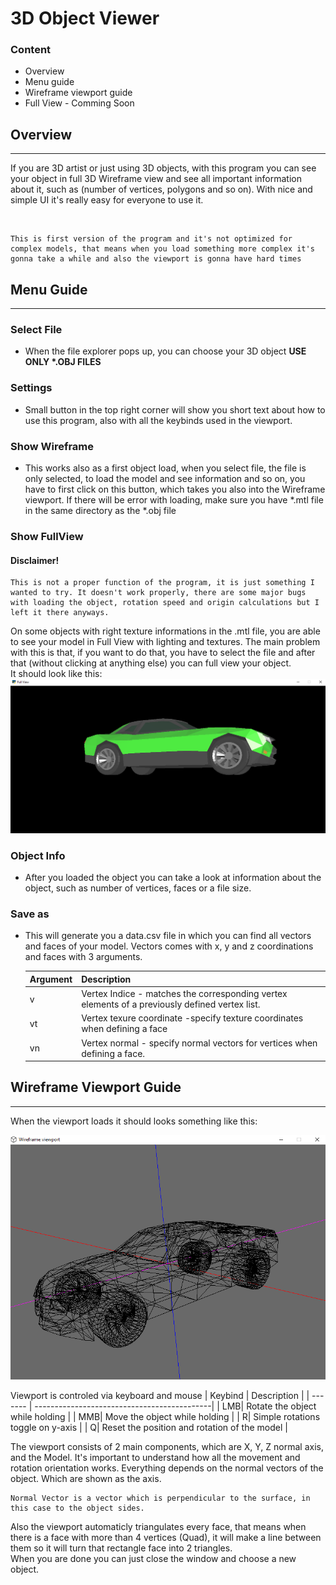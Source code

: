 # 3D Object Viewer

### Content
- Overview
- Menu guide
- Wireframe viewport guide
- Full View - Comming Soon
## Overview
---
If you are 3D artist or just using 3D objects, with this program you can see your object in full 3D Wireframe view and see all important information about it, such as (number of vertices, polygons and so on). With nice and simple UI it's really easy for everyone to use it.

<br>

    This is first version of the program and it's not optimized for complex models, that means when you load something more complex it's gonna take a while and also the viewport is gonna have hard times

## Menu Guide
---
### Select File
-   When the file explorer pops up, you can choose your 3D object <b>USE ONLY *.OBJ FILES</b>
### Settings
-   Small button in the top right corner will show you short text about how to use this program, also with all the keybinds used in the viewport.
### Show Wireframe
-   This works also as a first object load, when you select file, the file is only selected, to load the model and see information and so on, you have to first click on this button, which takes you also into the Wireframe viewport. If there will be error with loading, make sure you have *.mtl file in the same directory as the *.obj file
### Show FullView
#### <b>Disclaimer!</b>
    This is not a proper function of the program, it is just something I wanted to try. It doesn't work properly, there are some major bugs with loading the object, rotation speed and origin calculations but I left it there anyways.
On some objects with right texture informations in the .mtl file, you are able to see your model in Full View with lighting and textures. The main problem with this is that, if you want to do that, you have to select the file and after that (without clicking at anything else) you can full view your object.
<br>It should look like this:
![Fullview Viewport](Images/FullView.png)

### Object Info
- After you loaded the object you can take a look at information about the object, such as number of vertices, faces or a file size.
### Save as
- This will generate you a data.csv file in which you can find all vectors and faces of your model. Vectors comes with x, y and z coordinations and faces with 3 arguments.

    | Argument | Description                    				|
    | ------- | --------------------------------------------|
    | v| Vertex Indice - matches the corresponding vertex elements of a previously defined vertex list.                |
    | vt| Vertex texure coordinate -specify texture coordinates when defining a face				|
    | vn| Vertex normal - specify normal vectors for vertices when defining a face.		|
## Wireframe Viewport Guide
---
When the viewport loads it should looks something like this:

![Wireframe Viewport](Images/Viewport.png)


Viewport is controled via keyboard and mouse
| Keybind | Description                    				|
| ------- | --------------------------------------------|
| LMB| Rotate the object while holding 					|
| MMB| Move the object while holding	                |
| R| Simple rotations toggle on y-axis					|
| Q| Reset the position and rotation of the model		|


The viewport consists of 2 main components, which are X, Y, Z normal axis, and the Model. It's important to understand how all the movement and rotation orientation works. Everything depends on the normal vectors of the object. Which are shown as the axis.

    Normal Vector is a vector which is perpendicular to the surface, in this case to the object sides.

Also the viewport automaticly triangulates every face, that means when there is a face with more than 4 vertices (Quad), it will make a line between them so it will turn that rectangle face into 2 triangles.<br>
When you are done you can just close the window and choose a new object.
